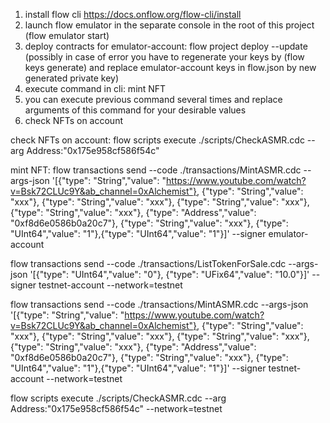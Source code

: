 1. install flow cli https://docs.onflow.org/flow-cli/install
2. launch flow emulator in the separate console in the root of this project (flow emulator start)
3. deploy contracts for emulator-account: flow project deploy --update (possibly in case of error you have to regenerate your keys by (flow keys generate) and replace emulator-account keys in flow.json by new generated private key)
4. execute command in cli: mint NFT
5. you can execute previous command several times and replace arguments of this command for your desirable values
6. check NFTs on account

check NFTs on account: flow scripts execute ./scripts/CheckASMR.cdc --arg Address:"0x175e958cf586f54c"

mint NFT: flow transactions send --code ./transactions/MintASMR.cdc --args-json '[{"type": "String","value": "https://www.youtube.com/watch?v=Bsk72CLUc9Y&ab_channel=0xAlchemist"}, {"type": "String","value": "xxx"}, {"type": "String","value": "xxx"}, {"type": "String","value": "xxx"}, {"type": "String","value": "xxx"}, {"type": "Address","value": "0xf8d6e0586b0a20c7"}, {"type": "String","value": "xxx"}, {"type": "UInt64","value": "1"},{"type": "UInt64","value": "1"}]' --signer emulator-account

flow transactions send --code ./transactions/ListTokenForSale.cdc --args-json '[{"type": "UInt64","value": "0"}, {"type": "UFix64","value": "10.0"}]' --signer testnet-account  --network=testnet


 flow transactions send --code ./transactions/MintASMR.cdc --args-json '[{"type": "String","value": "https://www.youtube.com/watch?v=Bsk72CLUc9Y&ab_channel=0xAlchemist"}, {"type": "String","value": "xxx"}, {"type": "String","value": "xxx"}, {"type": "String","value": "xxx"}, {"type": "String","value": "xxx"}, {"type": "Address","value": "0xf8d6e0586b0a20c7"}, {"type": "String","value": "xxx"}, {"type": "UInt64","value": "1"},{"type": "UInt64","value": "1"}]' --signer testnet-account --network=testnet

flow scripts execute ./scripts/CheckASMR.cdc --arg Address:"0x175e958cf586f54c" --network=testnet
